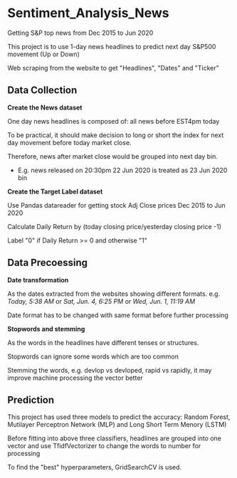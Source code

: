 # Sentiment_Analysis_News
Getting S&amp;P top news from Dec 2015 to Jun 2020

This project is to use 1-day news headlines to predict next day S&P500 movement (Up or Down)

Web scraping from the website to get "Headlines", "Dates" and "Ticker"



## Data Collection
**Create the News dataset**

One day news headlines is composed of: all news before EST4pm today

To be practical, it should make decision to long or short the index for next day movement before today market close. 

Therefore, news after market close would be grouped into next day bin.

- E.g. news released on 20:30pm 22 Jun 2020 is treated as 23 Jun 2020 bin

**Create the Target Label dataset**

Use Pandas datareader for getting stock Adj Close prices Dec 2015 to Jun 2020

Calculate Daily Return by (today closing price/yesterday closing price -1)

Label "0" if Daily Return >= 0 and otherwise "1"



## Data Precoessing
**Date transformation**

As the dates extracted from the websites showing different formats. e.g. *Today, 5:38 AM* or *Sat, Jun. 4, 6:25 PM* or *Wed, Jun. 1, 11:19 AM*

Date format has to be changed with same format before further processing

**Stopwords and stemming**

As the words in the headlines have different tenses or structures. 

Stopwords can ignore some words which are too common

Stemming the words, e.g. devlop vs devloped, rapid vs rapidly, it may improve machine processing the vector better



## Prediction
This project has used three models to predict the accuracy: Random Forest, Mutilayer Perceptron Network (MLP) and Long Short Term Menory (LSTM)

Before fitting into above three classifiers, headlines are grouped into one vector and use TfidfVectorizer to change the words to number for processing

To find the "best" hyperparameters, GridSearchCV is used.

